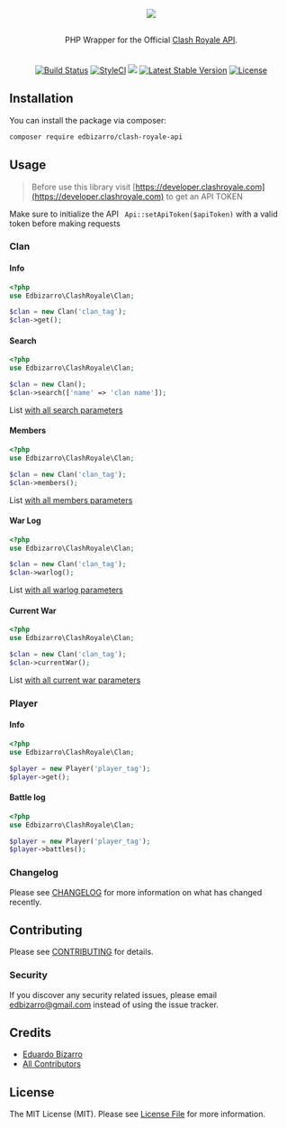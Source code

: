 <p align="center">
    <img src="https://developer.clashroyale.com/l_retina.526bc4.png">
</p>
<p align="center" style="margin: 30px 0 35px;">PHP Wrapper for the Official <a href="https://developer.clashroyale.com"> Clash Royale API</a>.</p>
<p align="center">
  <a href='https://semaphoreci.com/edbizarro/clash-royale-api'> <img src='https://semaphoreci.com/api/v1/edbizarro/clash-royale-api/branches/master/badge.svg' alt='Build Status'></a>  
  <a href="https://github.styleci.io/repos/154075287"><img src="https://github.styleci.io/repos/154075287/shield?branch=master" alt="StyleCI"></a>  
  <a href="https://codeclimate.com/github/edbizarro/clash-royale-api/maintainability"><img src="https://api.codeclimate.com/v1/badges/d9f87681a2cd5e496c63/maintainability" /></a>
  <a href="https://packagist.org/packages/edbizarro/clash-royale-api"><img src="https://poser.pugx.org/edbizarro/clash-royale-api/v/stable.svg" alt="Latest Stable Version"></a>
  <a href="https://packagist.org/packages/edbizarro/clash-royale-api"><img src="https://poser.pugx.org/edbizarro/clash-royale-api/license.svg" alt="License"></a>  
</p>

## Installation

You can install the package via composer:

```bash
composer require edbizarro/clash-royale-api
```

## Usage

> Before use this library visit [https://developer.clashroyale.com](https://developer.clashroyale.com) to get an API TOKEN

Make sure to initialize the API `
Api::setApiToken($apiToken)` with a valid token before making requests 

### Clan

#### Info

``` php
<?php
use Edbizarro\ClashRoyale\Clan;

$clan = new Clan('clan_tag');
$clan->get();

```

#### Search

``` php
<?php
use Edbizarro\ClashRoyale\Clan;

$clan = new Clan();
$clan->search(['name' => 'clan name']);

```
List [with all search parameters](https://developer.clashroyale.com/api-docs/index.html#!/clans/searchClans)

#### Members

``` php
<?php
use Edbizarro\ClashRoyale\Clan;

$clan = new Clan('clan_tag');
$clan->members();

``` 
List [with all members parameters](https://developer.clashroyale.com/api-docs/index.html#!/clans/getClanMembers)

#### War Log

``` php
<?php
use Edbizarro\ClashRoyale\Clan;

$clan = new Clan('clan_tag');
$clan->warlog();

``` 
List [with all warlog parameters](https://developer.clashroyale.com/api-docs/index.html#!/clans/getClanWarLog)

#### Current War

``` php
<?php
use Edbizarro\ClashRoyale\Clan;

$clan = new Clan('clan_tag');
$clan->currentWar();

``` 
List [with all current war parameters](https://developer.clashroyale.com/api-docs/index.html#!/clans/getCurrentWar)



### Player

#### Info

``` php
<?php
use Edbizarro\ClashRoyale\Clan;

$player = new Player('player_tag');
$player->get();

```

#### Battle log

``` php
<?php
use Edbizarro\ClashRoyale\Clan;

$player = new Player('player_tag');
$player->battles();

```

### Changelog

Please see [CHANGELOG](CHANGELOG.md) for more information on what has changed recently.

## Contributing

Please see [CONTRIBUTING](CONTRIBUTING.md) for details.

### Security

If you discover any security related issues, please email edbizarro@gmail.com instead of using the issue tracker.

## Credits

- [Eduardo Bizarro](https://github.com/edbizarro)
- [All Contributors](../../contributors)

## License

The MIT License (MIT). Please see [License File](LICENSE.md) for more information.
